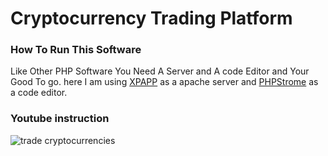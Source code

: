 # Cryptocurrency Trading Platform

### How To Run This Software

Like Other PHP Software You Need A Server and A code Editor and Your Good To go.
 here I am using  [XPAPP](https://www.apachefriends.org/index.html) as a apache server and [PHPStrome](https://www.jetbrains.com/phpstorm/) as a code editor.

### Youtube instruction
![trade cryptocurrencies](https://user-images.githubusercontent.com/4492335/105667008-c1270580-5f04-11eb-8e28-6ec4d5cd205f.jpeg)

